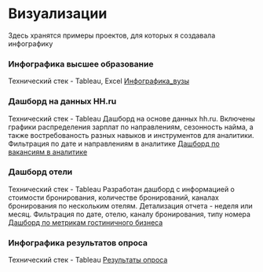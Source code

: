 # Визуализации
Здесь хранятся примеры проектов, для которых я создавала инфографику 

### Инфографика высшее образование
Технический стек - Tableau, Excel
<a href="https://drive.google.com/file/d/1ig73wtquWP-4vA_enQH7CmQ8fhnbWZz4/view?usp=share_link">Инфографика_вузы</a>

### Дашборд на данных HH.ru
Технический стек - Tableau
Дашборд на основе данных hh.ru. Включены графики распределения зарплат по направлениям, сезонность найма, а также востребованость разных навыков и инструментов для аналитики. Фильтрация по дате и направлениям в аналитике
[Дашборд по вакансиям в аналитике](https://public.tableau.com/views/Book1_17185421776570/Dashboard1?:language=en-US&:sid=&:redirect=auth&:display_count=n&:origin=viz_share_link)

### Дашборд отели 
Технический стек - Tableau
Разработан дашборд с информацией о стоимости бронирования, количестве бронирований, каналах бронирования по нескольким отелям. Детализация отчета - неделя или месяц. Фильтрация по дате, отелю, каналу бронирования, типу номера
[Дашборд по метрикам гостиничного бизнеса](https://public.tableau.com/views/bookingvalues2_17255372162480/Dashboard1?:language=en-US&:sid=&:redirect=auth&:display_count=n&:origin=viz_share_link)

### Инфографика результатов опроса
Технический стек - Tableau
[Результаты опроса](https://public.tableau.com/views/Asurvey/Dashboard1?:language=en-US&:sid=&:redirect=auth&:display_count=n&:origin=viz_share_link)


